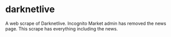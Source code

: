 # darknetlive
A web scrape of Darknetlive. Incognito Market admin has removed the news page. This scrape has everything including the news.
